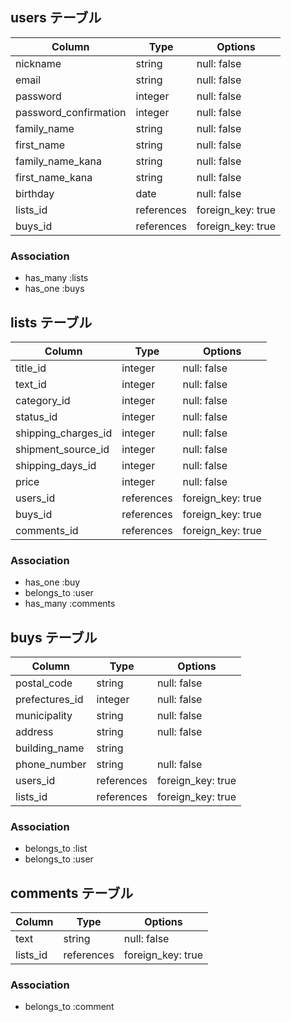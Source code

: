 
## users テーブル

| Column                    | Type       | Options           |
| ------------------------- | ---------- | ----------------- |
| nickname                  | string     | null: false       |
| email                     | string     | null: false       |
| password                  | integer    | null: false       |
| password_confirmation     | integer    | null: false       |
| family_name               | string     | null: false       |
| first_name                | string     | null: false       |
| family_name_kana          | string     | null: false       |
| first_name_kana           | string     | null: false       |
| birthday                  | date       | null: false       |
| lists_id                  | references | foreign_key: true |
| buys_id                   | references | foreign_key: true |

### Association

- has_many :lists
- has_one :buys

## lists テーブル

| Column              | Type       | Options           |
| ------------------  | ---------- | ----------------- |
| title_id            | integer    | null: false       |
| text_id             | integer    | null: false       |
| category_id         | integer    | null: false       | 
| status_id           | integer    | null: false       |
| shipping_charges_id | integer    | null: false       |
| shipment_source_id  | integer    | null: false       |
| shipping_days_id    | integer    | null: false       |
| price               | integer    | null: false       |
| users_id            | references | foreign_key: true |
| buys_id             | references | foreign_key: true |
| comments_id         | references | foreign_key: true |

### Association

- has_one :buy
- belongs_to :user
- has_many :comments

## buys テーブル

| Column          | Type       | Options           |
| --------------- | ---------- | ----------------- |
| postal_code     | string     | null: false       |
| prefectures_id  | integer    | null: false       |
| municipality    | string     | null: false       |
| address         | string     | null: false       |
| building_name   | string     |                   |
| phone_number    | string     | null: false       |
| users_id        | references | foreign_key: true |
| lists_id        | references | foreign_key: true |

### Association

- belongs_to :list
- belongs_to :user

## comments テーブル

| Column   | Type       | Options           |
| -------- | ---------- | ----------------- | 
| text     | string     | null: false       |
| lists_id | references | foreign_key: true |
### Association

- belongs_to :comment